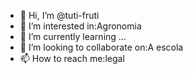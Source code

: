 - 👋 Hi, I’m @tuti-fruti
- 👀 I’m interested in:Agronomia
- 🌱 I’m currently learning ...
- 💞️ I’m looking to collaborate on:A escola
- 📫 How to reach me:legal


